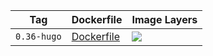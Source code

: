 Tag | Dockerfile | Image Layers
----|------------|-------------
`0.36-hugo` | [Dockerfile](https://github.com/yueziyao/alpine-tools/blob/master/0.36-hugo/Dockerfile) | [![](https://images.microbadger.com/badges/image/yueziyao/alpine-tools:0.36-hugo.svg)](https://microbadger.com/images/yueziyao/alpine-tools:0.36-hugo "Get your own image badge on microbadger.com")
